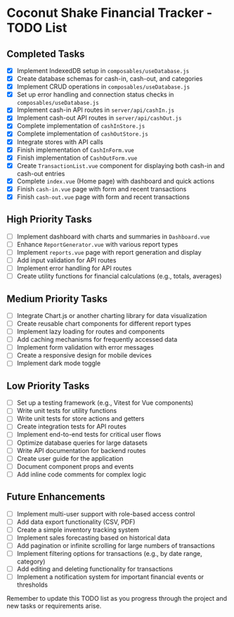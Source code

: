 # Coconut Shake Financial Tracker - TODO List

## Completed Tasks
- [x] Implement IndexedDB setup in `composables/useDatabase.js`
- [x] Create database schemas for cash-in, cash-out, and categories
- [x] Implement CRUD operations in `composables/useDatabase.js`
- [x] Set up error handling and connection status checks in `composables/useDatabase.js`
- [x] Implement cash-in API routes in `server/api/cashIn.js`
- [x] Implement cash-out API routes in `server/api/cashOut.js`
- [x] Complete implementation of `cashInStore.js`
- [x] Complete implementation of `cashOutStore.js`
- [x] Integrate stores with API calls
- [x] Finish implementation of `CashInForm.vue`
- [x] Finish implementation of `CashOutForm.vue`
- [x] Create `TransactionList.vue` component for displaying both cash-in and cash-out entries
- [x] Complete `index.vue` (Home page) with dashboard and quick actions
- [x] Finish `cash-in.vue` page with form and recent transactions
- [x] Finish `cash-out.vue` page with form and recent transactions

## High Priority Tasks
- [ ] Implement dashboard with charts and summaries in `Dashboard.vue`
- [ ] Enhance `ReportGenerator.vue` with various report types
- [ ] Implement `reports.vue` page with report generation and display
- [ ] Add input validation for API routes
- [ ] Implement error handling for API routes
- [ ] Create utility functions for financial calculations (e.g., totals, averages)

## Medium Priority Tasks
- [ ] Integrate Chart.js or another charting library for data visualization
- [ ] Create reusable chart components for different report types
- [ ] Implement lazy loading for routes and components
- [ ] Add caching mechanisms for frequently accessed data
- [ ] Implement form validation with error messages
- [ ] Create a responsive design for mobile devices
- [ ] Implement dark mode toggle

## Low Priority Tasks
- [ ] Set up a testing framework (e.g., Vitest for Vue components)
- [ ] Write unit tests for utility functions
- [ ] Write unit tests for store actions and getters
- [ ] Create integration tests for API routes
- [ ] Implement end-to-end tests for critical user flows
- [ ] Optimize database queries for large datasets
- [ ] Write API documentation for backend routes
- [ ] Create user guide for the application
- [ ] Document component props and events
- [ ] Add inline code comments for complex logic

## Future Enhancements
- [ ] Implement multi-user support with role-based access control
- [ ] Add data export functionality (CSV, PDF)
- [ ] Create a simple inventory tracking system
- [ ] Implement sales forecasting based on historical data
- [ ] Add pagination or infinite scrolling for large numbers of transactions
- [ ] Implement filtering options for transactions (e.g., by date range, category)
- [ ] Add editing and deleting functionality for transactions
- [ ] Implement a notification system for important financial events or thresholds

Remember to update this TODO list as you progress through the project and new tasks or requirements arise.
